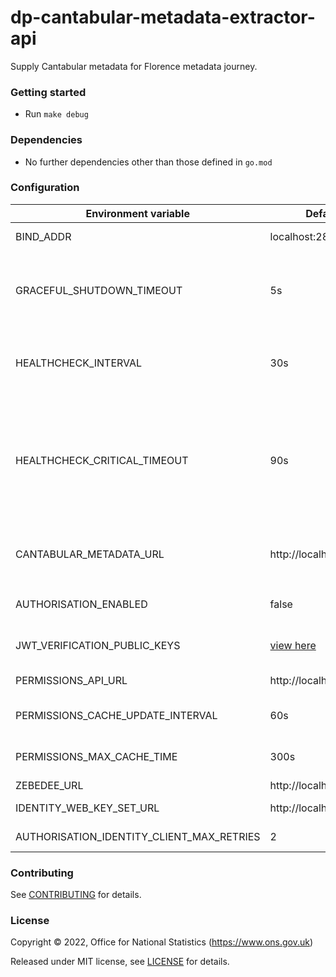 # dp-cantabular-metadata-extractor-api
Supply Cantabular metadata for Florence metadata journey.

### Getting started

* Run `make debug`

### Dependencies

* No further dependencies other than those defined in `go.mod`

### Configuration

| Environment variable                      | Default                  | Description
| ----------------------------------------- | ------------------------ | -----------
| BIND_ADDR                                 | localhost:28300          | The host and port to bind to
| GRACEFUL_SHUTDOWN_TIMEOUT                 | 5s                       | The graceful shutdown timeout in seconds (`time.Duration` format)
| HEALTHCHECK_INTERVAL                      | 30s                      | Time between self-healthchecks (`time.Duration` format)
| HEALTHCHECK_CRITICAL_TIMEOUT              | 90s                      | Time to wait until an unhealthy dependent propagates its state to make this app unhealthy (`time.Duration` format)
| CANTABULAR_METADATA_URL                   | http://localhost:8493    | Host and port for `dp-cantabular-metadata-service`
| AUTHORISATION_ENABLED                     | false                    | dp-authorisation V2 enabled
| JWT_VERIFICATION_PUBLIC_KEYS              | [view here](https://github.com/ONSdigital/dp-authorisation/blob/main/authorisation/config.go#L20)                | JWT verification public keys
| PERMISSIONS_API_URL                       | http://localhost:25400   | Permissions API URL
| PERMISSIONS_CACHE_UPDATE_INTERVAL         | 60s                      | Permisssions cache update interval
| PERMISSIONS_MAX_CACHE_TIME                | 300s                     | Permissions max cache time
| ZEBEDEE_URL                               | http://localhost:8082    | Zebedee URL
| IDENTITY_WEB_KEY_SET_URL                  | http://localhost:25600   | Identity web key set URL
| AUTHORISATION_IDENTITY_CLIENT_MAX_RETRIES | 2                        | Identity client max retries

### Contributing

See [CONTRIBUTING](CONTRIBUTING.md) for details.

### License

Copyright © 2022, Office for National Statistics (https://www.ons.gov.uk)

Released under MIT license, see [LICENSE](LICENSE.md) for details.

